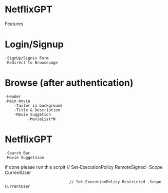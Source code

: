 # NetflixGPT

Features

# Login/Signup
    -SignUp/Signin Form
    -Redirect to Browsepage



# Browse (after authentication)
    -Header
    -Main movie
        -Tailer in background
        -Title & Description
        -Movie Suggetion
              -MovieList*N


              
# NetflixGPT
    -Search Bar
    -Movie Suggetaion


 if done please run this scrpit  // Set-ExecutionPolicy RemoteSigned -Scope CurrentUser

                                // Set-ExecutionPolicy Restricted -Scope CurrentUser



